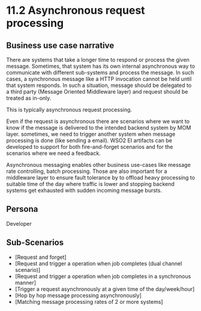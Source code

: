 # 11.2 Asynchronous request processing

## Business use case narrative

There are systems that take a longer time to respond or process the given message. Sometimes, that system has its own 
internal asynchronous way to communicate with different sub-systems and process the message. In such cases, a synchronous
message like a HTTP invocation cannot be held until that system responds. In such a situation, message should be delegated 
to a third party (Message Oriented Middleware layer) and request should be treated as in-only. 

This is typically asynchronous request processing.

Even if the request is asynchronous there are scenarios where we want to know if the message is delivered to the intended
backend system by MOM layer. sometimes, we need to trigger another system when message processing is done (like sending a email).
WSO2 EI artifacts can be developed to support for both fire-and-forget scenarios and for the scenarios where we need a feedback. 

Asynchronous messaging enables other business use-cases like message rate controlling, batch processing. Those are also 
important for a middleware layer to ensure fault tolerance by to offload heavy processing to suitable time of the day where
traffic is lower and stopping backend systems get exhausted with sudden incoming message bursts.    

## Persona
Developer 

## Sub-Scenarios

 - [Request and forget]
 - [Request and trigger a operation when job completes (dual channel scenario)]
 - [Request and trigger a operation when job completes in a synchronous manner]
 - [Trigger a request asynchronously at a given time of the day/week/hour]
 - [Hop by hop message processing asynchronously]
 - [Matching message processing rates of 2 or more systems]

  